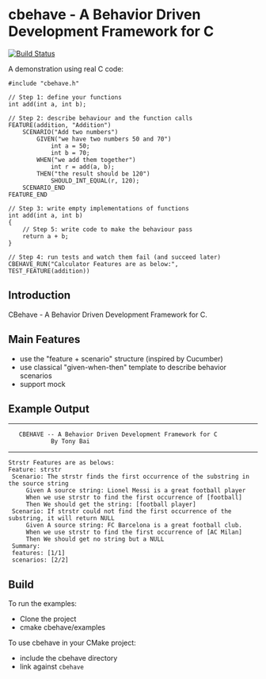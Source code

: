 cbehave - A Behavior Driven Development Framework for C
=======
[![Build Status](https://travis-ci.org/cxong/cbehave.svg?branch=master)](https://travis-ci.org/cxong/cbehave)

A demonstration using real C code:

    #include "cbehave.h"

    // Step 1: define your functions
    int add(int a, int b);

    // Step 2: describe behaviour and the function calls
    FEATURE(addition, "Addition")
        SCENARIO("Add two numbers")
            GIVEN("we have two numbers 50 and 70")
                int a = 50;
                int b = 70;
            WHEN("we add them together")
                int r = add(a, b);
            THEN("the result should be 120")
                SHOULD_INT_EQUAL(r, 120);
        SCENARIO_END
    FEATURE_END

    // Step 3: write empty implementations of functions
    int add(int a, int b)
    {
        // Step 5: write code to make the behaviour pass
        return a + b;
    }

    // Step 4: run tests and watch them fail (and succeed later)
    CBEHAVE_RUN("Calculator Features are as below:", TEST_FEATURE(addition))

Introduction
-------------
CBehave - A Behavior Driven Development Framework for C.

Main Features
-------------

 - use the "feature + scenario" structure (inspired by Cucumber)
 - use classical "given-when-then" template to describe behavior scenarios
 - support mock

Example Output
-------------

   *******************************************************************
       CBEHAVE -- A Behavior Driven Development Framework for C
                By Tony Bai
   *******************************************************************
    Strstr Features are as belows:
    Feature: strstr
     Scenario: The strstr finds the first occurrence of the substring in the source string
         Given A source string: Lionel Messi is a great football player
         When we use strstr to find the first occurrence of [football]
         Then We should get the string: [football player]
     Scenario: If strstr could not find the first occurrence of the substring, it will return NULL
         Given A source string: FC Barcelona is a great football club.
         When we use strstr to find the first occurrence of [AC Milan]
         Then We should get no string but a NULL
     Summary:
     features: [1/1]
     scenarios: [2/2]

Build
------

To run the examples:

 - Clone the project
 - cmake cbehave/examples

To use cbehave in your CMake project:

- include the cbehave directory
- link against `cbehave`
